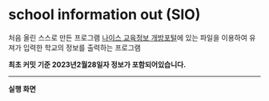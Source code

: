 # school information out (SIO)
처음 올린 스스로 만든 프로그램
[나이스 교육정보 개방포털](https://open.neis.go.kr/portal/data/service/selectServicePage.do?page=1&rows=10&sortColumn=&sortDirection=&infId=OPEN17020190531110010104913&infSeq=3)에 있는 파일을 이용하여 유져가 입력한 학교의 정보를 출력하는 프로그램

**최초 커밋 기준 2023년2월28일자 정보가 포함되어있습니다.**

***
**실행 화면**
